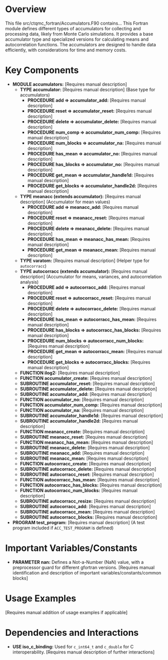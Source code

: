 # Overview

This file src/ctqmc_fortran/Accumulators.F90 contains...
This Fortran module defines different types of accumulators for collecting and processing data, likely from Monte Carlo simulations. It provides a base accumulator type and specialized versions for calculating means and autocorrelation functions. The accumulators are designed to handle data efficiently, with considerations for time and memory costs.

# Key Components

- **MODULE accumulators:** [Requires manual description]
  - **TYPE accumulator:** [Requires manual description] (Base type for accumulators)
    - **PROCEDURE add => accumulator_add:** [Requires manual description]
    - **PROCEDURE reset => accumulator_reset:** [Requires manual description]
    - **PROCEDURE delete => accumulator_delete:** [Requires manual description]
    - **PROCEDURE num_comp => accumulator_num_comp:** [Requires manual description]
    - **PROCEDURE num_blocks => accumulator_na:** [Requires manual description]
    - **PROCEDURE has_mean => accumulator_no:** [Requires manual description]
    - **PROCEDURE has_blocks => accumulator_no:** [Requires manual description]
    - **PROCEDURE get_mean => accumulator_handle1d:** [Requires manual description]
    - **PROCEDURE get_blocks => accumulator_handle2d:** [Requires manual description]
  - **TYPE meanacc (extends accumulator):** [Requires manual description] (Accumulator for mean values)
    - **PROCEDURE add => meanacc_add:** [Requires manual description]
    - **PROCEDURE reset => meanacc_reset:** [Requires manual description]
    - **PROCEDURE delete => meanacc_delete:** [Requires manual description]
    - **PROCEDURE has_mean => meanacc_has_mean:** [Requires manual description]
    - **PROCEDURE get_mean => meanacc_mean:** [Requires manual description]
  - **TYPE varatom:** [Requires manual description] (Helper type for `autocorracc`)
  - **TYPE autocorracc (extends accumulator):** [Requires manual description] (Accumulator for means, variances, and autocorrelation analysis)
    - **PROCEDURE add => autocorracc_add:** [Requires manual description]
    - **PROCEDURE reset => autocorracc_reset:** [Requires manual description]
    - **PROCEDURE delete => autocorracc_delete:** [Requires manual description]
    - **PROCEDURE has_mean => autocorracc_has_mean:** [Requires manual description]
    - **PROCEDURE has_blocks => autocorracc_has_blocks:** [Requires manual description]
    - **PROCEDURE num_blocks => autocorracc_num_blocks:** [Requires manual description]
    - **PROCEDURE get_mean => autocorracc_mean:** [Requires manual description]
    - **PROCEDURE get_blocks => autocorracc_blocks:** [Requires manual description]
  - **FUNCTION ilog2:** [Requires manual description]
  - **FUNCTION accumulator_create:** [Requires manual description]
  - **SUBROUTINE accumulator_reset:** [Requires manual description]
  - **SUBROUTINE accumulator_delete:** [Requires manual description]
  - **SUBROUTINE accumulator_add:** [Requires manual description]
  - **FUNCTION accumulator_no:** [Requires manual description]
  - **FUNCTION accumulator_num_comp:** [Requires manual description]
  - **FUNCTION accumulator_na:** [Requires manual description]
  - **SUBROUTINE accumulator_handle1d:** [Requires manual description]
  - **SUBROUTINE accumulator_handle2d:** [Requires manual description]
  - **FUNCTION meanacc_create:** [Requires manual description]
  - **SUBROUTINE meanacc_reset:** [Requires manual description]
  - **FUNCTION meanacc_has_mean:** [Requires manual description]
  - **SUBROUTINE meanacc_delete:** [Requires manual description]
  - **SUBROUTINE meanacc_add:** [Requires manual description]
  - **SUBROUTINE meanacc_mean:** [Requires manual description]
  - **FUNCTION autocorracc_create:** [Requires manual description]
  - **SUBROUTINE autocorracc_delete:** [Requires manual description]
  - **SUBROUTINE autocorracc_reset:** [Requires manual description]
  - **FUNCTION autocorracc_has_mean:** [Requires manual description]
  - **FUNCTION autocorracc_has_blocks:** [Requires manual description]
  - **FUNCTION autocorracc_num_blocks:** [Requires manual description]
  - **SUBROUTINE autocorracc_resize:** [Requires manual description]
  - **SUBROUTINE autocorracc_add:** [Requires manual description]
  - **SUBROUTINE autocorracc_mean:** [Requires manual description]
  - **SUBROUTINE autocorracc_blocks:** [Requires manual description]
- **PROGRAM test_program:** [Requires manual description] (A test program included if `ACC_TEST_PROGRAM` is defined)

# Important Variables/Constants

- **PARAMETER nan:** Defines a Not-a-Number (NaN) value, with a preprocessor guard for different gfortran versions.
[Requires manual identification and description of important variables/constants/common blocks]

# Usage Examples

[Requires manual addition of usage examples if applicable]

# Dependencies and Interactions

- **USE iso_c_binding:** Used for `c_int64_t` and `c_double` for C interoperability.
[Requires manual description of further interactions]
